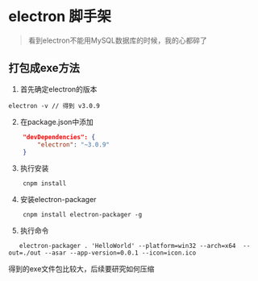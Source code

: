 
# electron 脚手架

> 看到electron不能用MySQL数据库的时候，我的心都碎了

## 打包成exe方法

1. 首先确定electron的版本
```
electron -v // 得到 v3.0.9

```
2. 在package.json中添加
```json
    "devDependencies": {
        "electron": "~3.0.9"
    }
```
3. 执行安装
```
    cnpm install
```

4. 安装electron-packager

```
    cnpm install electron-packager -g
```
5. 执行命令
 ```
    electron-packager . 'HelloWorld' --platform=win32 --arch=x64  --out=./out --asar --app-version=0.0.1 --icon=icon.ico
 ```

 得到的exe文件包比较大，后续要研究如何压缩

